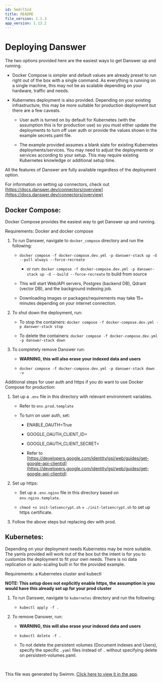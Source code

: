 ```yaml
---
id: 5mdrl5zd
title: README
file_version: 1.1.3
app_version: 1.13.2
---
```


# Deploying Danswer

The two options provided here are the easiest ways to get Danswer up and running.

*   Docker Compose is simpler and default values are already preset to run right out of the box with a single command. As everything is running on a single machine, this may not be as scalable depending on your hardware, traffic and needs.

*   Kubernetes deployment is also provided. Depending on your existing infrastructure, this may be more suitable for production deployment but there are a few caveats.

    *   User auth is turned on by default for Kubernetes (with the assumption this is for production use) so you must either update the deployments to turn off user auth or provide the values shown in the example secrets.yaml file.

    *   The example provided assumes a blank slate for existing Kubernetes deployments/services. You may need to adjust the deployments or services according to your setup. This may require existing Kubernetes knowledge or additional setup time.

All the features of Danswer are fully available regardless of the deployment option.

For information on setting up connectors, check out [https://docs.danswer.dev/connectors/overview](https://docs.danswer.dev/connectors/overview)

## Docker Compose:

Docker Compose provides the easiest way to get Danswer up and running.

Requirements: Docker and docker compose

1.  To run Danswer, navigate to `docker_compose` directory and run the following:

    *   `docker compose -f docker-compose.dev.yml -p danswer-stack up -d --pull always --force-recreate`

        *   or run: `docker compose -f docker-compose.dev.yml -p danswer-stack up -d --build --force-recreate` to build from source

    *   This will start Web/API servers, Postgres (backend DB), Qdrant (vector DB), and the background indexing job.

    *   Downloading images or packages/requirements may take 15+ minutes depending on your internet connection.

2.  To shut down the deployment, run:

    *   To stop the containers: `docker compose -f docker-compose.dev.yml -p danswer-stack stop`

    *   To delete the containers: `docker compose -f docker-compose.dev.yml -p danswer-stack down`

3.  To completely remove Danswer run:

    *   **WARNING, this will also erase your indexed data and users**

    *   `docker compose -f docker-compose.dev.yml -p danswer-stack down -v`

Additional steps for user auth and https if you do want to use Docker Compose for production:

1.  Set up a `.env` file in this directory with relevant environment variables.

    *   Refer to `env.prod.template`

    *   To turn on user auth, set:

        *   ENABLE\_OAUTH=True

        *   GOOGLE\_OAUTH\_CLIENT\_ID=<your GCP API client ID>

        *   GOOGLE\_OAUTH\_CLIENT\_SECRET=<associated client secret>

        *   Refer to [https://developers.google.com/identity/gsi/web/guides/get-google-api-clientid](https://developers.google.com/identity/gsi/web/guides/get-google-api-clientid)

2.  Set up https:

    *   Set up a `.env.nginx` file in this directory based on `env.nginx.template`.

    *   `chmod +x init-letsencrypt.sh` + `./init-letsencrypt.sh` to set up https certificate.

3.  Follow the above steps but replacing dev with prod.

## Kubernetes:

Depending on your deployment needs Kubernetes may be more suitable. The yamls provided will work out of the box but the intent is for you to customize the deployment to fit your own needs. There is no data replication or auto-scaling built in for the provided example.

Requirements: a Kubernetes cluster and kubectl

**NOTE: This setup does not explicitly enable https, the assumption is you would have this already set up for your prod cluster**

1.  To run Danswer, navigate to `kubernetes` directory and run the following:

    *   `kubectl apply -f .`

2.  To remove Danswer, run:

    *   **WARNING, this will also erase your indexed data and users**

    *   `kubectl delete -f .`

    *   To not delete the persistent volumes (Document indexes and Users), specify the specific `.yaml` files instead of `.` without specifying delete on persistent-volumes.yaml.

<br/>

This file was generated by Swimm. [Click here to view it in the app](https://app.swimm.io/repos/Z2l0aHViJTNBJTNBZGFuc3dlciUzQSUzQWZhbW9yZWF1/docs/5mdrl5zd).
